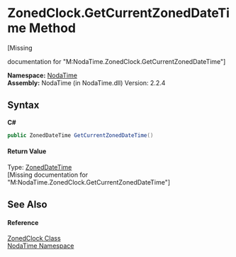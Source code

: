 # ZonedClock.GetCurrentZonedDateTime Method 
 

\[Missing <summary> documentation for "M:NodaTime.ZonedClock.GetCurrentZonedDateTime"\]

**Namespace:**&nbsp;<a href="N_NodaTime">NodaTime</a><br />**Assembly:**&nbsp;NodaTime (in NodaTime.dll) Version: 2.2.4

## Syntax

**C#**<br />
``` C#
public ZonedDateTime GetCurrentZonedDateTime()
```


#### Return Value
Type: <a href="T_NodaTime_ZonedDateTime">ZonedDateTime</a><br />\[Missing <returns> documentation for "M:NodaTime.ZonedClock.GetCurrentZonedDateTime"\]

## See Also


#### Reference
<a href="T_NodaTime_ZonedClock">ZonedClock Class</a><br /><a href="N_NodaTime">NodaTime Namespace</a><br />
